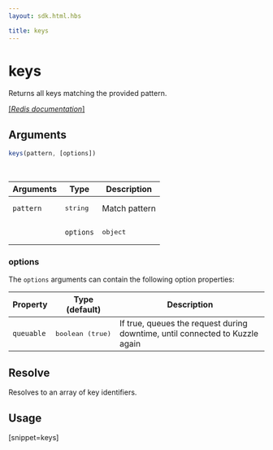 ```yaml
---
layout: sdk.html.hbs

title: keys
---
```


# keys

Returns all keys matching the provided pattern.

[[_Redis documentation_]](https://redis.io/commands/keys)

## Arguments

```js
keys(pattern, [options])
```

<br/>

| Arguments    | Type    | Description |
|--------------|---------|-------------|
| `pattern` | <pre>string</pre> | Match pattern |
|| ``options`` | <pre>object</pre> | Optional query arguments |

### options

The `options` arguments can contain the following option properties:

| Property   | Type (default)   | Description                       |
| ---------- | ------- | --------------------------------- |
| `queuable` | <pre>boolean (true)</pre> | If true, queues the request during downtime, until connected to Kuzzle again |

## Resolve

Resolves to an array of key identifiers.

## Usage

[snippet=keys]
